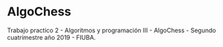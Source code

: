 # AlgoChess

Trabajo practico 2 - Algoritmos y programación III - AlgoChess - Segundo cuatrimestre año 2019 - FIUBA.
